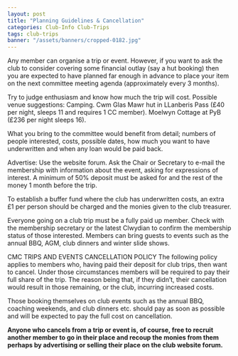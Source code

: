 ```yaml
---
layout: post
title: "Planning Guidelines & Cancellation"
categories: Club-Info Club-Trips
tags: club-trips
banner: "/assets/banners/cropped-0182.jpg"
---
```


Any member can organise a trip or event. However, if you want to ask the club to consider covering some financial outlay (say a hut booking) then you are expected to have planned far enough in advance to place your item on the next committee meeting agenda (approximately every 3 months).

Try to judge enthusiasm and know how much the trip will cost. Possible venue suggestions:
Camping.
Cwm Glas Mawr hut in LLanberis Pass (£40 per night, sleeps 11 and requires 1 CC member).
Moelwyn Cottage at PyB (£236 per night sleeps 16).

What you bring to the committee would benefit from detail; numbers of people interested, costs, possible dates, how much you want to have underwritten and when any loan would be paid back.

Advertise: Use the website forum. Ask the Chair or Secretary to e-mail the membership with information about the event, asking for expressions of interest.
A minimum of 50% deposit must be asked for and the rest of the money 1 month before the trip.

To establish a buffer fund where the club has underwritten costs, an extra £1 per person should be charged and the monies given to the club treasurer.

Everyone going on a club trip must be a fully paid up member. Check with the membership secretary or the latest Clwydian to confirm the membership status of those interested. Members can bring guests to events such as the annual BBQ, AGM, club dinners and winter slide shows.

CMC TRIPS AND EVENTS CANCELLATION POLICY
The following policy applies to members who, having paid their deposit for club trips, then want to cancel. Under those circumstances members will be required to pay their full share of the trip. The reason being that, if they didn’t, their cancellation would result in those remaining, or the club, incurring increased costs.

Those booking themselves on club events such as the annual BBQ, coaching weekends, and club dinners etc. should pay as soon as possible and will be expected to pay the full cost on cancellation.

**Anyone who cancels from a trip or event is, of course, free to recruit another member to go in their place and recoup the monies from them perhaps by advertising or selling their place on the club website forum.**
